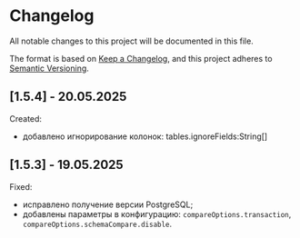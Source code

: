 # Changelog

All notable changes to this project will be documented in this file.

The format is based on [Keep a Changelog](https://keepachangelog.com/en/1.0.0/),
and this project adheres to [Semantic Versioning](https://semver.org/spec/v2.0.0.html).

## [1.5.4] - 20.05.2025

Created:

* добавлено игнорирование колонок: tables.ignoreFields:String[]

## [1.5.3] - 19.05.2025

Fixed:

* исправлено получение версии PostgreSQL;
* добавлены параметры в конфигурацию: `compareOptions.transaction`, `compareOptions.schemaCompare.disable`.